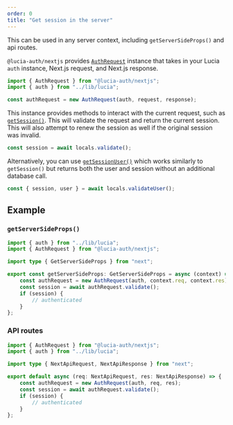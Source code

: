 ```yaml
---
order: 0
title: "Get session in the server"
---
```


This can be used in any server context, including `getServerSideProps()` and api routes.

`@lucia-auth/nextjs` provides [`AuthRequest`](/nextjs/api-reference/server-api#authrequest) instance that takes in your Lucia `auth` instance, Next.js request, and Next.js response.

```ts
import { AuthRequest } from "@lucia-auth/nextjs";
import { auth } from "../lib/lucia";

const authRequest = new AuthRequest(auth, request, response);
```

This instance provides methods to interact with the current request, such as [`getSession()`](/nextjs/api-reference/server-api#getsession). This will validate the request and return the current session. This will also attempt to renew the session as well if the original session was invalid.

```ts
const session = await locals.validate();
```

Alternatively, you can use [`getSessionUser()`](/nextjs/api-reference/server-api#getsessionuser) which works similarly to `getSession()` but returns both the user and session without an additional database call.

```ts
const { session, user } = await locals.validateUser();
```

## Example

### `getServerSideProps()`

```ts
import { auth } from "../lib/lucia";
import { AuthRequest } from "@lucia-auth/nextjs";

import type { GetServerSideProps } from "next";

export const getServerSideProps: GetServerSideProps = async (context) => {
	const authRequest = new AuthRequest(auth, context.req, context.res);
	const session = await authRequest.validate();
	if (session) {
		// authenticated
	}
};
```

### API routes

```ts
import { AuthRequest } from "@lucia-auth/nextjs";
import { auth } from "../lib/lucia";

import type { NextApiRequest, NextApiResponse } from "next";

export default async (req: NextApiRequest, res: NextApiResponse) => {
	const authRequest = new AuthRequest(auth, req, res);
	const session = await authRequest.validate();
	if (session) {
		// authenticated
	}
};
```
